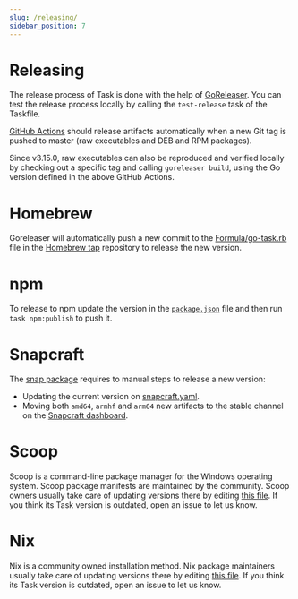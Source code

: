 ```yaml
---
slug: /releasing/
sidebar_position: 7
---
```


# Releasing

The release process of Task is done with the help of
[GoReleaser][goreleaser]. You can test the release process locally by calling
the `test-release` task of the Taskfile.

[GitHub Actions](https://github.com/go-task/task/actions) should release
artifacts automatically when a new Git tag is pushed to master
(raw executables and DEB and RPM packages).

Since v3.15.0, raw executables can also be reproduced and verified locally by
checking out a specific tag and calling `goreleaser build`, using the Go version
defined in the above GitHub Actions.

# Homebrew

Goreleaser will automatically push a new commit to the
[Formula/go-task.rb][gotaskrb] file in the [Homebrew tap][homebrewtap]
repository to release the new version.

# npm

To release to npm update the version in the [`package.json`][packagejson] file
and then run `task npm:publish` to push it.

# Snapcraft

The [snap package][snappackage] requires to manual steps to release a new
version:

* Updating the current version on [snapcraft.yaml][snapcraftyaml].
* Moving both `amd64`, `armhf` and `arm64` new artifacts to the stable channel on
the [Snapcraft dashboard][snapcraftdashboard].

# Scoop

Scoop is a command-line package manager for the Windows operating system.
Scoop package manifests are maintained by the community.
Scoop owners usually take care of updating versions there by editing [this file](https://github.com/lukesampson/scoop-extras/blob/master/bucket/task.json).
If you think its Task version is outdated, open an issue to let us know.

# Nix

Nix is a community owned installation method. Nix package maintainers usually take care
of updating versions there by editing
[this file](https://github.com/NixOS/nixpkgs/blob/nixos-unstable/pkgs/development/tools/go-task/default.nix).
If you think its Task version is outdated, open an issue to let us know.

[goreleaser]: https://goreleaser.com/
[homebrewtap]: https://github.com/go-task/homebrew-tap
[gotaskrb]: https://github.com/go-task/homebrew-tap/blob/master/Formula/go-task.rb
[packagejson]: https://github.com/go-task/homebrew-tap/blob/master/package.json#3
[snappackage]: https://github.com/go-task/snap
[snapcraftyaml]: https://github.com/go-task/snap/blob/master/snap/snapcraft.yaml#L2
[snapcraftdashboard]: https://snapcraft.io/task/releases
